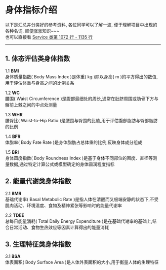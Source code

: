 # 身体指标介绍 
以下是汇总并分类好的参考资料, 各位同学可以了解一波, 便于理解项目中出现的各种名词, 顺便涨涨知识~~~    
也可以直接看
[ Service 类第 1072 行 - 1135 行 ](https://github.com/existed-name/Java-Health-Calculator/blob/main/HealthCalculatorV2.0.0/src/com/github/existedname/healthcalculatorv2/service/Service.java#L1072-L1135)

***

## 1. 体态评估类身体指数
1.1 **BMI**    
   身体质量指数( Body Mass Index )是体重( kg )除以身高( m )的平方得出的数值,用于评估体重与身高之间的比例关系

1.2 **WC**    
   腰围( Waist Circumference )是腹部最细处的周长,通常在肚脐周围或肋骨下方与髂前上棘之间的中点处测量
   
1.3 **WHR**    
   腰臀比( Waist-to-Hip Ratio )是腰围与臀围的比值,用于评估腹部脂肪与臀部脂肪的比例

1.4 **BFR**    
   体脂率( Body Fate Rate )是身体脂肪占总体重的比例,反映身体成分组成

1.5 **BRI**    
   身体圆度指数( Body Roundness Index )是基于身体不同部位的围度、直径等测量数据,通过特定计算公式或模型确定的身体圆润程度指标

## 2. 能量代谢类身体指数
2.1 **BMR**    
   基础代谢率( Basal Metabolic Rate )是指人体在清醒而又极端安静的状态下,不受肌肉活动、环境温度、食物及精神紧张等影响时的能量代谢率

2.2 **TDEE**    
   总每日能量消耗( Total Daily Energy Expenditure )是在基础代谢率的基础上,结合日常活动、食物生热效应等因素计算得出的能量消耗

## 3. 生理特征类身体指数
3.1 **BSA**    
   体表面积( Body Surface Area )是人体外表面积的大小,用于衡量人体的生理特征




   
